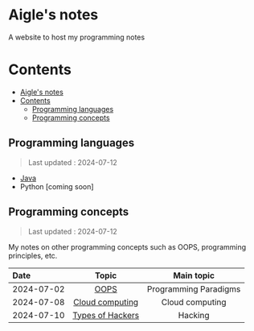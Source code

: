 
# Aigle's notes

A website to host my programming notes

# Contents

- [Aigle's notes](#aigles-notes)
- [Contents](#contents)
  - [Programming languages](#programming-languages)
  - [Programming concepts](#programming-concepts)

## Programming languages

> Last updated : 2024-07-12

- [Java](_posts/javaNotes/readme.md)
- Python [coming soon]

## Programming concepts

> Last updated : 2024-07-12

My notes on other programming concepts such as OOPS, programming principles, etc.

Date | Topic | Main topic
:-- | :--: | :--:
2024-07-02 | [OOPS](_posts\conceptsNotes\oops.md) | Programming Paradigms
2024-07-08 | [Cloud computing](_posts\conceptsNotes\cloud-computing.md) | Cloud computing
2024-07-10 | [Types of Hackers](_posts\conceptsNotes\types-of-hackers.md) | Hacking
